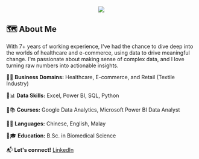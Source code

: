 <h1 align="center">
    <img src="https://readme-typing-svg.herokuapp.com/?font=Inter&size=42&center=true&vCenter=true&width=700&height=70&color=4493F8&duration=4000&lines=Hi+There!+I'm+Yew+Kok+Tang!+👋;+Thanks+for+visiting+my+profile+😊" />
</h1>


## 🗺 About Me

With 7+ years of working experience, I've had the chance to dive deep into the worlds of healthcare and e-commerce, using data to drive meaningful change. I'm passionate about making sense of complex data, and I love turning raw numbers into actionable insights.


🔹📌 **Business Domains:** Healthcare, E-commerce, and Retail (Textile Industry)

🔹📊 **Data Skills:** Excel, Power BI, SQL, Python

🔹📚 **Courses:** Google Data Analytics, Microsoft Power BI Data Analyst

🔹🧬 **Languages:** Chinese, English, Malay

🔹🎓 **Education:** B.Sc. in Biomedical Science



📬 **Let's connect!** [LinkedIn](https://linkedin.com/in/yewkoktang)



<!--
**yewkoktang/yewkoktang** is a ✨ _special_ ✨ repository because its `README.md` (this file) appears on your GitHub profile.

## About me

- 🔭 I’m currently working on ...
- 🌱 I’m currently learning ...
- 👯 I’m looking to collaborate on ...
- 🤔 I’m looking for help with ...
- 💬 Ask me about ...
- 📫 How to reach me: ...
- 😄 Pronouns: ...
- ⚡ Fun fact: ...

With 7 years of experience working in the healthcare and e-commerce industries, I have honed a deep understanding of business dynamics and data-driven decision-making. Over the years, I have proactively learned and mastered various data tools. 

Here are some ideas to get you started:
## 🔥 Featured Projects  
### 🏆 [Bitcoin Price Analysis](https://github.com/yourusername/bitcoin-analysis)  
📊 **Tech Used:** Python, Pandas, Matplotlib  
🔍 **Summary:** Analyzed Bitcoin price trends over 10 years to find patterns and correlations.


🔹 **7+ years of experience** in healthcare & e-commerce  
🔹 Strong understanding of **business dynamics & data-driven decision-making**  
🔹 Proactively mastered **Excel, Power BI, SQL, Python**  
🔹 Analytical thinker with a knack for uncovering **valuable insights**  
🔹 Passionate about transforming data into **actionable strategies**  


-->
